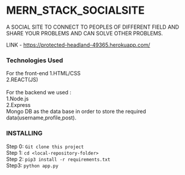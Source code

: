 # MERN_STACK_SOCIALSITE
A SOCIAL SITE TO CONNECT TO PEOPLES OF DIFFERENT FIELD AND SHARE YOUR PROBLEMS AND CAN SOLVE OTHER PROBLEMS.

LINK - https://protected-headland-49365.herokuapp.com/

### Technologies Used
For the front-end 
1.HTML/CSS<br>
2.REACT(JS)<br>
<br>
For the backend we used :<br>
1.Node.js<br>
2.Express<br>
Mongo DB as the data base in order to store the required data(username,profile,post).

### INSTALLING
Step 0: ```Git clone this project```<br>
Step 1: ```cd <local-repository-folder>``` <br>
Step 2: ```pip3 install -r requirements.txt```<br>
Step3: ```python app.py```<br>
